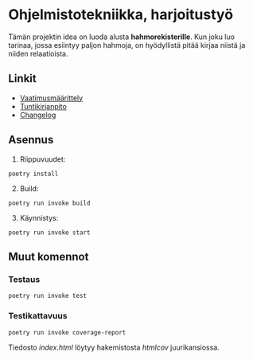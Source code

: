 # Ohjelmistotekniikka, harjoitustyö

Tämän projektin idea on luoda alusta **hahmorekisterille**. Kun joku luo tarinaa, jossa esiintyy paljon hahmoja, on hyödyllistä pitää kirjaa niistä ja niiden relaatioista.

## Linkit
- [Vaatimusmäärittely](/dokumentaatio/vaatimusmaarittely.md)
- [Tuntikirjanpito](/dokumentaatio/tuntikirjanpito.md)
- [Changelog](/dokumentaatio/changelog.md)

## Asennus

1. Riippuvuudet:

```
poetry install
```

2. Build:

```
poetry run invoke build
```

3. Käynnistys:

```
poetry run invoke start
```

## Muut komennot

### Testaus

```
poetry run invoke test
```

### Testikattavuus

```
poetry run invoke coverage-report
```

Tiedosto *index.html* löytyy hakemistosta *htmlcov* juurikansiossa.
